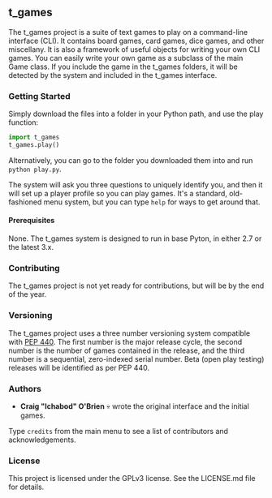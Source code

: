 ## t_games

The t_games project is a suite of text games to play on a command-line interface (CLI). It contains board games, card games, dice games, and other miscellany. It is also a framework of useful objects for writing your own CLI games. You can easily write your own game as a subclass of the main Game class. If you include the game in the t_games folders, it will be detected by the system and included in the t_games interface.

### Getting Started

Simply download the files into a folder in your Python path, and use the play function:

```python
import t_games
t_games.play()
```

Alternatively, you can go to the folder you downloaded them into and run `python play.py`.

The system will ask you three questions to uniquely identify you, and then it will set up a player profile so you can play games. It's a standard, old-fashioned menu system, but you can type `help` for ways to get around that.

#### Prerequisites

None. The t_games system is designed to run in base Pyton, in either 2.7 or the latest 3.x.

### Contributing

The t_games project is not yet ready for contributions, but will be by the end of the year.

### Versioning

The t_games project uses a three number versioning system compatible with [PEP 440](https://www.python.org/dev/peps/pep-0440/). The first number is the major release cycle, the second number is the number of games contained in the release, and the third number is a sequential, zero-indexed serial number. Beta (open play testing) releases will be identified as per PEP 440.

### Authors

* **Craig "Ichabod" O'Brien** :skull: wrote the original interface and the initial games.

Type `credits` from the main menu to see a list of contributors and acknowledgements.

### License

This project is licensed under the GPLv3 license. See the LICENSE.md file for details.